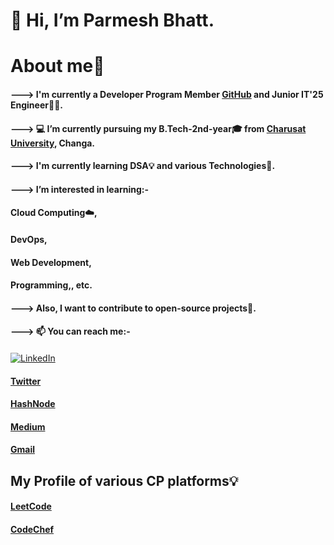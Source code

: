 # 👋 Hi, I’m Parmesh Bhatt.
#                About me🚀
   #### ---> I'm currently a Developer Program Member [GitHub](http://github.com/Parmesh119) and Junior IT'25 Engineer👨‍🎓.
   #### ---> 💻 I’m currently pursuing my B.Tech-2nd-year🎓 from [Charusat University](https://www.charusat.ac.in/), Changa.
   #### ---> I'm currently learning DSA💡 and various Technologies📌.
   #### ---> I’m interested in learning:- 
   ####                        Cloud Computing☁️, 
   ####                        DevOps, 
   ####                        Web Development,
   ####                        Programming,, etc. 
   #### ---> Also, I want to contribute to open-source projects📌.
   #### ---> 📫 You can reach me:- 
 
   #### <a href="https://www.linkedin.com/in/nirmit-pandya-b0a441232/](https://www.linkedin.com/in/parmesh-bhatt-277971221/" target="_blank">
   <img src="https://img.shields.io/badge/-LinkedIn-%233781da" alt="LinkedIn"/></a>
   #### [Twitter](https://twitter.com/Parmesh_119)
   #### [HashNode](https://hashnode.com/@Prmes119)
   #### [Medium](https://medium.com/@21it009)
   #### [Gmail](mailto:parmeshb90@gmail.com)
   
##             My Profile of various CP platforms💡

   #### [LeetCode](https://leetcode.com/21it009/)
   #### [CodeChef](https://www.codechef.com/users/parmesh_119)
      
      
